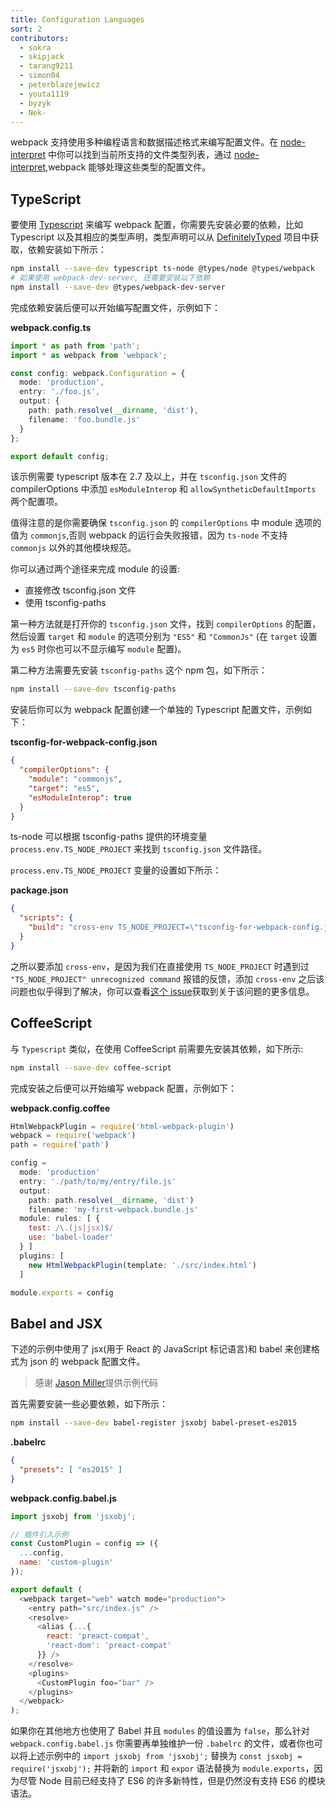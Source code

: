 ```yaml
---
title: Configuration Languages
sort: 2
contributors:
  - sokra
  - skipjack
  - tarang9211
  - simon04
  - peterblazejewicz
  - youta1119
  - byzyk
  - Nek-
---
```


webpack 支持使用多种编程语言和数据描述格式来编写配置文件。在 [node-interpret](https://github.com/gulpjs/interpret) 中你可以找到当前所支持的文件类型列表，通过 [node-interpret](https://github.com/gulpjs/interpret),webpack 能够处理这些类型的配置文件。  


## TypeScript  

要使用 [Typescript](https://www.typescriptlang.org/) 来编写 webpack 配置，你需要先安装必要的依赖，比如 Typescript 以及其相应的类型声明，类型声明可以从 [DefinitelyTyped](https://definitelytyped.org/) 项目中获取，依赖安装如下所示：  

``` bash
npm install --save-dev typescript ts-node @types/node @types/webpack
# 如果使用 webpack-dev-server, 还需要安装以下依赖
npm install --save-dev @types/webpack-dev-server
```

完成依赖安装后便可以开始编写配置文件，示例如下：  

__webpack.config.ts__

```typescript
import * as path from 'path';
import * as webpack from 'webpack';

const config: webpack.Configuration = {
  mode: 'production',
  entry: './foo.js',
  output: {
    path: path.resolve(__dirname, 'dist'),
    filename: 'foo.bundle.js'
  }
};

export default config;
```

该示例需要 typescript 版本在 2.7 及以上，并在 `tsconfig.json` 文件的 compilerOptions 中添加 `esModuleInterop` 和 `allowSyntheticDefaultImports` 两个配置项。  

值得注意的是你需要确保 `tsconfig.json` 的 `compilerOptions` 中 module 选项的值为 `commonjs`,否则 webpack 的运行会失败报错，因为 `ts-node` 不支持 `commonjs` 以外的其他模块规范。  

你可以通过两个途径来完成 module 的设置:  

* 直接修改 tsconfig.json 文件  
* 使用 tsconfig-paths 

第一种方法就是打开你的 `tsconfig.json` 文件，找到 `compilerOptions` 的配置，然后设置 `target` 和 `module` 的选项分别为 `"ES5"` 和 `"CommonJs"` (在 `target` 设置为 `es5` 时你也可以不显示编写 `module` 配置)。  

第二种方法需要先安装 `tsconfig-paths` 这个 npm 包，如下所示：  

``` bash
npm install --save-dev tsconfig-paths
```

安装后你可以为 webpack 配置创建一个单独的 Typescript 配置文件，示例如下：  

__tsconfig-for-webpack-config.json__  

``` json
{
  "compilerOptions": {
    "module": "commonjs",
    "target": "es5",
    "esModuleInterop": true
  }
}
```

ts-node 可以根据 tsconfig-paths 提供的环境变量 `process.env.TS_NODE_PROJECT` 来找到 `tsconfig.json` 文件路径。  

`process.env.TS_NODE_PROJECT` 变量的设置如下所示：  

__package.json__

```json
{
  "scripts": {
    "build": "cross-env TS_NODE_PROJECT=\"tsconfig-for-webpack-config.json\" webpack"
  }
}
```

之所以要添加 `cross-env`，是因为我们在直接使用 `TS_NODE_PROJECT` 时遇到过 `"TS_NODE_PROJECT" unrecognized command` 报错的反馈，添加 `cross-env` 之后该问题也似乎得到了解决，你可以查看[这个 issue](https://github.com/webpack/webpack.js.org/issues/2733)获取到关于该问题的更多信息。


## CoffeeScript  

与 `Typescript` 类似，在使用 CoffeeScript 前需要先安装其依赖，如下所示:  

``` bash
npm install --save-dev coffee-script
```

完成安装之后便可以开始编写 webpack 配置，示例如下： 

__webpack.config.coffee__  

<!-- eslint-skip -->

```js
HtmlWebpackPlugin = require('html-webpack-plugin')
webpack = require('webpack')
path = require('path')

config =
  mode: 'production'
  entry: './path/to/my/entry/file.js'
  output:
    path: path.resolve(__dirname, 'dist')
    filename: 'my-first-webpack.bundle.js'
  module: rules: [ {
    test: /\.(js|jsx)$/
    use: 'babel-loader'
  } ]
  plugins: [
    new HtmlWebpackPlugin(template: './src/index.html')
  ]

module.exports = config
```


## Babel and JSX  

下述的示例中使用了 jsx(用于 React 的 JavaScript 标记语言)和 babel 来创建格式为 json 的 webpack 配置文件。  

> 感谢 [Jason Miller](https://twitter.com/_developit)提供示例代码

首先需要安装一些必要依赖，如下所示：  

``` bash
npm install --save-dev babel-register jsxobj babel-preset-es2015
```

__.babelrc__  

``` json
{
  "presets": [ "es2015" ]
}
```

__webpack.config.babel.js__  

``` js
import jsxobj from 'jsxobj';

// 插件引入示例
const CustomPlugin = config => ({
  ...config,
  name: 'custom-plugin'
});

export default (
  <webpack target="web" watch mode="production">
    <entry path="src/index.js" />
    <resolve>
      <alias {...{
        react: 'preact-compat',
        'react-dom': 'preact-compat'
      }} />
    </resolve>
    <plugins>
      <CustomPlugin foo="bar" />
    </plugins>
  </webpack>
);
```

如果你在其他地方也使用了 Babel 并且 `modules` 的值设置为 `false`，那么针对 `webpack.config.babel.js` 你需要再单独维护一份 `.babelrc` 的文件，或者你也可以将上述示例中的 `import jsxobj from 'jsxobj';` 替换为 `const jsxobj = require('jsxobj');` 并将新的 `import` 和 `expor` 语法替换为 `module.exports`，因为尽管 Node 目前已经支持了 ES6 的许多新特性，但是仍然没有支持 ES6 的模块语法。